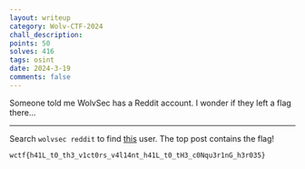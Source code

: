 ```yaml
---
layout: writeup
category: Wolv-CTF-2024
chall_description:
points: 50
solves: 416
tags: osint
date: 2024-3-19
comments: false
---
```


Someone told me WolvSec has a Reddit account. I wonder if they left a flag there...  

---

Search `wolvsec reddit` to find [this](https://www.google.com/url?sa=t&rct=j&q=&esrc=s&source=web&cd=&cad=rja&uact=8&ved=2ahUKEwiv1oSvyfmEAxVIRzABHbySDqQQFnoECA4QAQ&url=https%3A%2F%2Fwww.reddit.com%2Fuser%2FWolvSec%2F&usg=AOvVaw1I0yziGyOnYTu2foWK2RxH&opi=89978449) user. The top post contains the flag!  

    wctf{h41L_t0_th3_v1ct0rs_v4l14nt_h41L_t0_tH3_c0Nqu3r1nG_h3r035} 